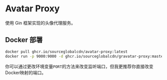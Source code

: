 # Avatar Proxy

使用 Gin 框架实现的头像代理服务。

## Docker 部署

```bash
docker pull ghcr.io/sourceglobalcdn/avatar-proxy:latest
docker run -p 9000:9000 -d ghcr.io/sourceglobalcdn/gravatar-proxy:master
```

你可以通过更改环境变量`PORT`的方法来改变监听端口，但我更推荐你直接改变Docker映射的端口。
